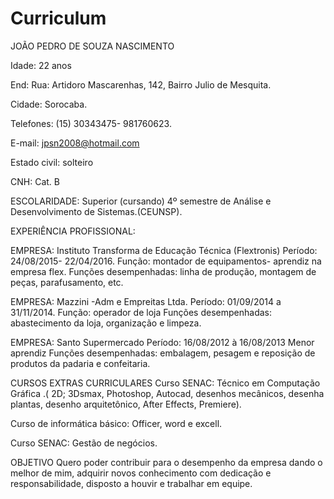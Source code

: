 # Curriculum

 
JOÃO PEDRO DE SOUZA NASCIMENTO

Idade: 22 anos

End: Rua: Artidoro Mascarenhas, 142, Bairro Julio de Mesquita.

Cidade: Sorocaba.

Telefones: (15) 30343475- 981760623.

E-mail: jpsn2008@hotmail.com

Estado civil: solteiro

CNH: Cat. B

ESCOLARIDADE:
Superior (cursando) 4º semestre de Análise e Desenvolvimento de Sistemas.(CEUNSP).

EXPERIÊNCIA PROFISSIONAL:

EMPRESA: Instituto Transforma de Educação Técnica (Flextronis)
Período: 24/08/2015- 22/04/2016.
Função: montador de equipamentos- aprendiz na empresa flex.
Funções desempenhadas: linha de produção, montagem de peças,
parafusamento, etc.

EMPRESA: Mazzini -Adm e Empreitas Ltda.
Período: 01/09/2014 a 31/11/2014.
Função: operador de loja
Funções desempenhadas: abastecimento da loja, organização e limpeza.

EMPRESA: Santo Supermercado
Período: 16/08/2012 à 16/08/2013
Menor aprendiz
Funções desempenhadas: embalagem, pesagem e reposição de produtos da
padaria e confeitaria.

CURSOS EXTRAS CURRICULARES
Curso SENAC: Técnico em Computação Gráfica .( 2D; 3Dsmax,
Photoshop, Autocad, desenhos mecânicos, desenha plantas, desenho
arquitetônico, After Effects, Premiere).

Curso de informática básico: Officer, word e excell.

Curso SENAC: Gestão de negócios.

OBJETIVO
Quero poder contribuir para o desempenho da empresa dando o melhor de mim, adquirir novos conhecimento com dedicação e responsabilidade, disposto a houvir  e trabalhar em equipe.


